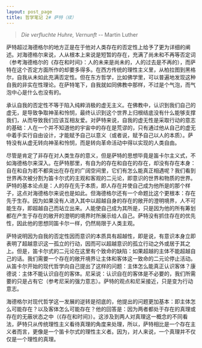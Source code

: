 ```yaml
---
layout: post_page
title: 哲学笔记 2# 萨特（续）
---
```


>*Die verfluchte Huhre, Vernunft* -- Martin Luther

萨特超过海德格尔的地方正是在于他对人类存在的否定性上给予了更为详细的阐述。对海德格尔来说，人从根本上来说是短暂的存在，充满了尚未和不再等否定词（参考海德格尔的《存在和时间》：人的未来是尚未的，人的过去是不再的），而萨特在这个否定方面所作的却要多得多。在西方传统的理性主义里，从柏拉图到黑格尔，自我从未如此充满否定性。但在东方哲学，比如佛学里，可以普遍地发现这种自我的非实在性理论。在萨特笔下，自我就如同佛教中那样，不过是个气泡，而气泡中心是什么也没有的。

<!--break-->

承认自我的否定性不等于陷入纯粹消极的虚无主义。在佛教中，认识到我们自己的虚无，是导致争取神圣和怜悯，最终认识到这个世界上归根结底没有什么能够支撑我们，从而导致我们应该互相友爱。对萨特来说，自我的虚无性是采取行动的意志的基础：人在一个并不知道他的宇宙中的存在是荒谬的，只有通过他从自己的虚无中着手实行自由设计，才能赋予自己以意义（或者说，赋予自己以人的本质）。萨特没有从虚无转向神圣和怜悯，而是转向革命活动中得以实现的人类自由。

尽管是肯定了非存在对人类生存的意义，但是萨特的思想毕竟是笛卡尔主义式，不如海德格尔来深入。在萨特那里，有自为的存在和自在的存在，却没有存在本身：自在和自为若不都突出在存在的广阔空间里，它们有怎么能真正相遇呢？我们看到世界再次被分割为笛卡尔式的主观和客观的二元论，即意识的世界和物质的世界。萨特的基本论点是：人的存在先于本质，即人存在并使自己成为他所是的那个样子，这点对海德格尔来说也是如此。但海德格尔还有一个命题比这个更根本：存在先于生存。因为如果没有人进入其中以超越自身的存在的敞开的澄明境界，人不可能生存，即超越自己而站立出来。人能使自己成为其所是，只是因为他的所有筹划都在产生于存在的敞开的澄明的境界时所展示给人自己。萨特没有抓住存在的优先性，因此他的思想同笛卡尔一样，仍然局限于人类主观。

萨特说明因为自我的否定性因而意识的本质具有超越性，即是说，有意识本身立即表明了超越意识这一孤立的行动，因而可以超越意识的孤立行动之外或居于其之上。但是，笛卡尔式的二元论在这里有个致命的缺陷：如果超越的主体不能超越自己的话。我们需要一个存在的敞开境界让主体和客体这一致命的二元论停止活动。从笛卡尔开始的现代哲学向自己提出了这样的问题：主体怎么能真正认识客体？康德说：主体不能认识自在的客体。尼采说：认识自在的客体是不必要的，我们所需要的只是占有它（参考尼采的强力意志）。萨特的观点和尼采接近，只是变为行动意志。

海德格尔对现代哲学这一发展的逆转是彻底的，他提出的问题更加基本：即主体怎么可能存在？以及客体怎么可能存在？他的回答是：因为两者都处于存在的真理或存在的无蔽状态之中（《存在和时间》）。这涉及到两人对真理这一概念的不同看法，萨特只从传统理性主义看待真理的角度来处理，所以，萨特相比是一个存在主义者而言，更像是一个笛卡尔式的理性主义者。因为，对人来说，一个真理并不仅仅是一个理性的真理。
